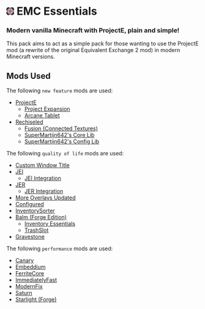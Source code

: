 # <img src="icon.png" height="20px" alt="EMC Essentials"/> EMC Essentials
### Modern vanilla Minecraft with ProjectE, plain and simple!

This pack aims to act as a simple pack for those wanting to use the ProjectE mod (a rewrite of the original Equivalent Exchange 2 mod) in modern Minecraft versions.

## Mods Used
The following `new feature` mods are used:
- [ProjectE]([https://www.curseforge.com/minecraft/mc-mods/projecte](https://www.curseforge.com/minecraft/mc-mods/projecte))
  - [Project Expansion](https://www.curseforge.com/minecraft/mc-mods/project-expansion)
  - [Arcane Tablet]([https://www.curseforge.com/minecraft/mc-mods/arcane-tablet](https://www.curseforge.com/minecraft/mc-mods/arcane-tablet))
- [Rechiseled](https://www.curseforge.com/minecraft/mc-mods/rechiseled)
  - [Fusion (Connected Textures)](https://www.curseforge.com/minecraft/mc-mods/fusion-connected-textures)
  - [SuperMartijn642's Core Lib]([https://www.curseforge.com/minecraft/mc-mods/supermartijn642s-core-lib](https://www.curseforge.com/minecraft/mc-mods/supermartijn642s-core-lib))
  - [SuperMartijn642's Config Lib](https://www.curseforge.com/minecraft/mc-mods/supermartijn642s-config-lib)

The following `quality of life` mods are used:
- [Custom Window Title](https://www.curseforge.com/minecraft/mc-mods/custom-window-title)
- [JEI](https://www.curseforge.com/minecraft/mc-mods/jei)
  - [JEI Integration](https://www.curseforge.com/minecraft/mc-mods/jei-integration)
- [JER](https://www.curseforge.com/minecraft/mc-mods/just-enough-resources-jer)
  - [JER Integration](https://www.curseforge.com/minecraft/mc-mods/jer-integration)
- [More Overlays Updated](https://www.curseforge.com/minecraft/mc-mods/more-overlays-updated)
- [Configured](https://www.curseforge.com/minecraft/mc-mods/configured)
- [InventorySorter](https://www.curseforge.com/minecraft/mc-mods/inventory-sorter)
- [Balm (Forge Edition)](https://www.curseforge.com/minecraft/mc-mods/balm)
  - [Inventory Essentials](https://www.curseforge.com/minecraft/mc-mods/inventory-essentials)
  - [TrashSlot](https://www.curseforge.com/minecraft/mc-mods/trashslot)
- [Gravestone](https://www.curseforge.com/minecraft/mc-mods/gravestone-mod)

The following `performance` mods are used:
- [Canary](https://www.curseforge.com/minecraft/mc-mods/canary)
- [Embeddium](https://www.curseforge.com/minecraft/mc-mods/embeddium)
- [FerriteCore](https://www.curseforge.com/minecraft/mc-mods/ferritecore)
- [ImmediatelyFast](https://www.curseforge.com/minecraft/mc-mods/immediatelyfast)
- [ModernFix](https://www.curseforge.com/minecraft/mc-mods/modernfix)
- [Saturn](https://www.curseforge.com/minecraft/mc-mods/saturn)
- [Starlight (Forge)](https://www.curseforge.com/minecraft/mc-mods/starlight-forge)
